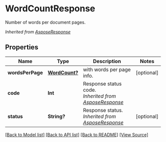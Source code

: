 # WordCountResponse
Number of words per document pages.

*Inherited from [AsposeResponse](AsposeResponse.md)*
## Properties
Name | Type | Description | Notes
------------ | ------------- | ------------- | -------------
**wordsPerPage** | [**WordCount?**](WordCount.md) | with words per page info.  | [optional]
**code** | **Int** | Response status code.<br />*Inherited from [AsposeResponse](AsposeResponse.md)* | 
**status** | **String?** | Response status.<br />*Inherited from [AsposeResponse](AsposeResponse.md)* | [optional]

[[Back to Model list]](../README.md#documentation-for-models) [[Back to API list]](../README.md#documentation-for-api-endpoints) [[Back to README]](../README.md) [[View Source]](../AsposePdfCloud/Models/WordCountResponse.ts)

